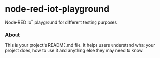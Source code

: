 node-red-iot-playground
=======================

Node-RED IoT playground for different testing purposes 

### About

This is your project's README.md file. It helps users understand what your
project does, how to use it and anything else they may need to know.